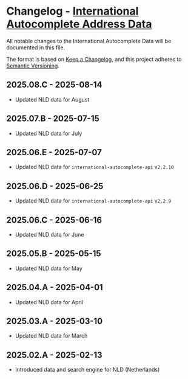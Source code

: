 # Changelog - [International Autocomplete Address Data](https://www.smarty.com/docs/cloud/international-address-autocomplete-api)

All notable changes to the International Autocomplete Data will be documented in this file.

The format is based on [Keep a Changelog](https://keepachangelog.com/en/1.0.0/), and this project adheres to [Semantic Versioning](https://semver.org/spec/v2.0.0.html).

## 2025.08.C - 2025-08-14
- Updated NLD data for August

## 2025.07.B - 2025-07-15
- Updated NLD data for July 

## 2025.06.E - 2025-07-07
- Updated NLD data for `international-autocomplete-api` v`2.2.10`

## 2025.06.D - 2025-06-25
- Updated NLD data for `international-autocomplete-api` v`2.2.9`

## 2025.06.C - 2025-06-16
- Updated NLD data for June

## 2025.05.B - 2025-05-15
- Updated NLD data for May


## 2025.04.A - 2025-04-01
- Updated NLD data for April


## 2025.03.A - 2025-03-10
- Updated NLD data for March


## 2025.02.A - 2025-02-13
- Introduced data and search engine for NLD (Netherlands)



